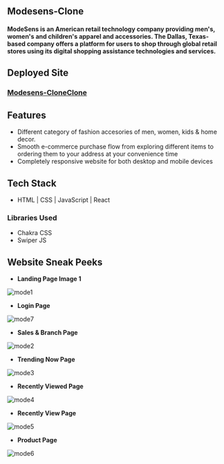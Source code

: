 ## Modesens-Clone
#### ModeSens is an American retail technology company providing men's, women's and children's apparel and accessories. The Dallas, Texas-based company offers a platform for users to shop through global retail stores using its digital shopping assistance technologies and services.
## Deployed Site
### [Modesens-CloneClone](https://modesens-clone.netlify.app/)
## Features

- Different category of fashion accesories of men, women, kids & home decor.
- Smooth e-commerce purchase flow from exploring different items to ordering them to your address at your convenience time
- Completely responsive website for both desktop and mobile devices



## Tech Stack

- HTML | CSS | JavaScript | React

### Libraries Used 

- Chakra CSS
- Swiper JS

## Website Sneak Peeks

- **Landing Page Image 1**

![mode1](https://user-images.githubusercontent.com/100181657/174338292-cbc25010-7acc-447a-9611-ee5adef7c82b.PNG)

- **Login Page**

![mode7](https://user-images.githubusercontent.com/100181657/174338537-2d06dde2-2372-47aa-b347-69e7ea70af16.PNG)

- **Sales & Branch Page**

![mode2](https://user-images.githubusercontent.com/100181657/174338405-fa0e6405-fd99-41ef-a685-35f36ee27c78.PNG)

- **Trending Now Page**

![mode3](https://user-images.githubusercontent.com/100181657/174338460-932cfbb5-a9f6-45cc-b37a-e9370cec524c.PNG)

- **Recently Viewed Page**

![mode4](https://user-images.githubusercontent.com/100181657/174338499-a7cdf5f8-e616-42db-94b0-bf74903583c8.PNG)

- **Recently View Page**  

![mode5](https://user-images.githubusercontent.com/100181657/174338515-b230353a-bf31-47fa-8fcc-fc5ce14d0455.PNG)

- **Product Page**

![mode6](https://user-images.githubusercontent.com/100181657/174338526-efa3acf0-d121-42f8-9a24-d03ce8059ffe.PNG)
